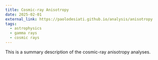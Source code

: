 ```yaml
---
title: Cosmic-ray Anisotropy
date: 2025-02-01
external_link: https://paolodesiati.github.io/analysis/anisotropy
tags:
  - astrophysics
  - gamma rays
  - cosmic rays
---
```


This is a summary description of the cosmic-ray anisotropy analyses.

<!--more-->

